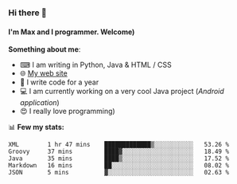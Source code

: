 ### Hi there 👋
#### I'm Max and I programmer. Welcome)

**Something about me**:
- ⌨ I am writing in Python, Java & HTML / CSS
- 🌐 [My web site](https://merive.herokuapp.com/)
- 🎈 I write code for a year
- 💻 I am currently working on a very cool Java project (*Android application*)
- 😍 I really love programming)

📊 **Few my stats:**
<!--START_SECTION:waka-->
```text
XML        1 hr 47 mins    █████████████▒░░░░░░░░░░░   53.26 % 
Groovy     37 mins         ████▓░░░░░░░░░░░░░░░░░░░░   18.49 % 
Java       35 mins         ████▒░░░░░░░░░░░░░░░░░░░░   17.52 % 
Markdown   16 mins         ██░░░░░░░░░░░░░░░░░░░░░░░   08.02 % 
JSON       5 mins          ▓░░░░░░░░░░░░░░░░░░░░░░░░   02.63 % 
```
<!--END_SECTION:waka-->
